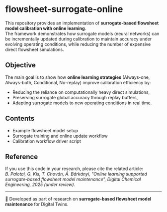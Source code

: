 # flowsheet-surrogate-online

This repository provides an implementation of **surrogate-based flowsheet model calibration with online learning**.  
The framework demonstrates how surrogate models (neural networks) can be incrementally updated during calibration to maintain accuracy under evolving operating conditions, while reducing the number of expensive direct flowsheet simulations.

## Objective
The main goal is to show how **online learning strategies** (Always-one, Always-both, Conditional, No-replay) improve calibration efficiency by:
- Reducing the reliance on computationally heavy direct simulations,
- Preserving surrogate global accuracy through replay buffers,
- Adapting surrogate models to new operating conditions in real time.

## Contents
- Example flowsheet model setup  
- Surrogate training and online update workflow  
- Calibration workflow driver script  

## Reference
If you use this code in your research, please cite the related article:  
*B. Palotai, G. Kis, T. Chován, Á. Bárkányi, "Online learning supported surrogate-based flowsheet model maintenance", Digital Chemical Engineering, 2025 (under review).*

---

📌 Developed as part of research on **surrogate-based flowsheet model maintenance** for Digital Twins.

